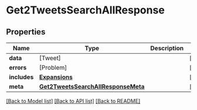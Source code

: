 # Get2TweetsSearchAllResponse

## Properties
Name | Type | Description | Notes
------------ | ------------- | ------------- | -------------
**data** | [Tweet] |  | [optional] 
**errors** | [Problem] |  | [optional] 
**includes** | [**Expansions**](Expansions.md) |  | [optional] 
**meta** | [**Get2TweetsSearchAllResponseMeta**](Get2TweetsSearchAllResponseMeta.md) |  | [optional] 

[[Back to Model list]](../README.md#documentation-for-models) [[Back to API list]](../README.md#documentation-for-api-endpoints) [[Back to README]](../README.md)


